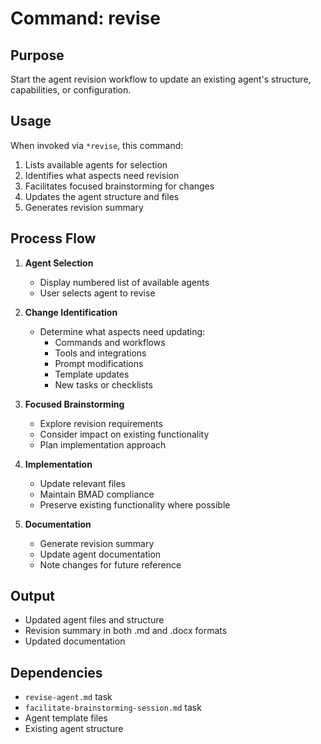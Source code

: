 # Command: revise

## Purpose
Start the agent revision workflow to update an existing agent's structure, capabilities, or configuration.

## Usage
When invoked via `*revise`, this command:
1. Lists available agents for selection
2. Identifies what aspects need revision
3. Facilitates focused brainstorming for changes
4. Updates the agent structure and files
5. Generates revision summary

## Process Flow
1. **Agent Selection**
   - Display numbered list of available agents
   - User selects agent to revise

2. **Change Identification**
   - Determine what aspects need updating:
     - Commands and workflows
     - Tools and integrations
     - Prompt modifications
     - Template updates
     - New tasks or checklists

3. **Focused Brainstorming**
   - Explore revision requirements
   - Consider impact on existing functionality
   - Plan implementation approach

4. **Implementation**
   - Update relevant files
   - Maintain BMAD compliance
   - Preserve existing functionality where possible

5. **Documentation**
   - Generate revision summary
   - Update agent documentation
   - Note changes for future reference

## Output
- Updated agent files and structure
- Revision summary in both .md and .docx formats
- Updated documentation

## Dependencies
- `revise-agent.md` task
- `facilitate-brainstorming-session.md` task
- Agent template files
- Existing agent structure